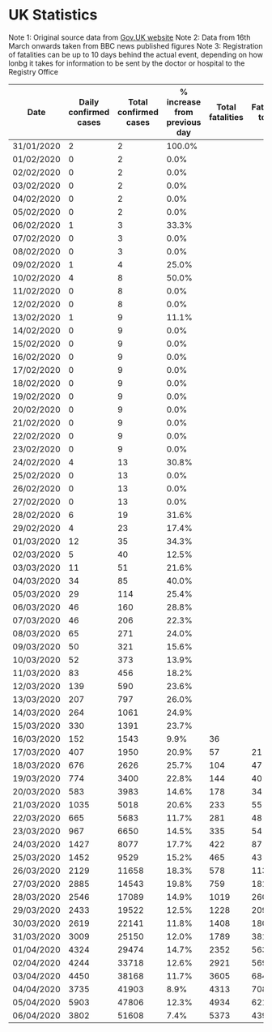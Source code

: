 # UK Statistics

Note 1: Original source data from [Gov.UK website](https://www.gov.uk/government/publications/covid-19-track-coronavirus-cases)
Note 2: Data from 16th March onwards taken from BBC news published figures
Note 3: Registration of fatalities can be up to 10 days behind the actual event, depending on how lonbg it takes for information to be sent by the doctor or hospital to the Registry Office


| Date       | Daily confirmed cases | Total confirmed cases | % increase from previous day | Total fatalities | Fatalities today | % fatalities today |
|------------|-----------------------|-----------------------|------------------------------|------------------|------------------|--------------------|
| 31/01/2020 | 2                     | 2                     | 100.0%                       |                  |                  |                    |
| 01/02/2020 | 0                     | 2                     | 0.0%                         |                  |                  |                    |
| 02/02/2020 | 0                     | 2                     | 0.0%                         |                  |                  |                    |
| 03/02/2020 | 0                     | 2                     | 0.0%                         |                  |                  |                    |
| 04/02/2020 | 0                     | 2                     | 0.0%                         |                  |                  |                    |
| 05/02/2020 | 0                     | 2                     | 0.0%                         |                  |                  |                    |
| 06/02/2020 | 1                     | 3                     | 33.3%                        |                  |                  |                    |
| 07/02/2020 | 0                     | 3                     | 0.0%                         |                  |                  |                    |
| 08/02/2020 | 0                     | 3                     | 0.0%                         |                  |                  |                    |
| 09/02/2020 | 1                     | 4                     | 25.0%                        |                  |                  |                    |
| 10/02/2020 | 4                     | 8                     | 50.0%                        |                  |                  |                    |
| 11/02/2020 | 0                     | 8                     | 0.0%                         |                  |                  |                    |
| 12/02/2020 | 0                     | 8                     | 0.0%                         |                  |                  |                    |
| 13/02/2020 | 1                     | 9                     | 11.1%                        |                  |                  |                    |
| 14/02/2020 | 0                     | 9                     | 0.0%                         |                  |                  |                    |
| 15/02/2020 | 0                     | 9                     | 0.0%                         |                  |                  |                    |
| 16/02/2020 | 0                     | 9                     | 0.0%                         |                  |                  |                    |
| 17/02/2020 | 0                     | 9                     | 0.0%                         |                  |                  |                    |
| 18/02/2020 | 0                     | 9                     | 0.0%                         |                  |                  |                    |
| 19/02/2020 | 0                     | 9                     | 0.0%                         |                  |                  |                    |
| 20/02/2020 | 0                     | 9                     | 0.0%                         |                  |                  |                    |
| 21/02/2020 | 0                     | 9                     | 0.0%                         |                  |                  |                    |
| 22/02/2020 | 0                     | 9                     | 0.0%                         |                  |                  |                    |
| 23/02/2020 | 0                     | 9                     | 0.0%                         |                  |                  |                    |
| 24/02/2020 | 4                     | 13                    | 30.8%                        |                  |                  |                    |
| 25/02/2020 | 0                     | 13                    | 0.0%                         |                  |                  |                    |
| 26/02/2020 | 0                     | 13                    | 0.0%                         |                  |                  |                    |
| 27/02/2020 | 0                     | 13                    | 0.0%                         |                  |                  |                    |
| 28/02/2020 | 6                     | 19                    | 31.6%                        |                  |                  |                    |
| 29/02/2020 | 4                     | 23                    | 17.4%                        |                  |                  |                    |
| 01/03/2020 | 12                    | 35                    | 34.3%                        |                  |                  |                    |
| 02/03/2020 | 5                     | 40                    | 12.5%                        |                  |                  |                    |
| 03/03/2020 | 11                    | 51                    | 21.6%                        |                  |                  |                    |
| 04/03/2020 | 34                    | 85                    | 40.0%                        |                  |                  |                    |
| 05/03/2020 | 29                    | 114                   | 25.4%                        |                  |                  |                    |
| 06/03/2020 | 46                    | 160                   | 28.8%                        |                  |                  |                    |
| 07/03/2020 | 46                    | 206                   | 22.3%                        |                  |                  |                    |
| 08/03/2020 | 65                    | 271                   | 24.0%                        |                  |                  |                    |
| 09/03/2020 | 50                    | 321                   | 15.6%                        |                  |                  |                    |
| 10/03/2020 | 52                    | 373                   | 13.9%                        |                  |                  |                    |
| 11/03/2020 | 83                    | 456                   | 18.2%                        |                  |                  |                    |
| 12/03/2020 | 139                   | 590                   | 23.6%                        |                  |                  |                    |
| 13/03/2020 | 207                   | 797                   | 26.0%                        |                  |                  |                    |
| 14/03/2020 | 264                   | 1061                  | 24.9%                        |                  |                  |                    |
| 15/03/2020 | 330                   | 1391                  | 23.7%                        |                  |                  |                    |
| 16/03/2020 | 152                   | 1543                  | 9.9%                         | 36               |                  |                    |
| 17/03/2020 | 407                   | 1950                  | 20.9%                        | 57               | 21               | 2.9%               |
| 18/03/2020 | 676                   | 2626                  | 25.7%                        | 104              | 47               | 4.0%               |
| 19/03/2020 | 774                   | 3400                  | 22.8%                        | 144              | 40               | 4.2%               |
| 20/03/2020 | 583                   | 3983                  | 14.6%                        | 178              | 34               | 4.5%               |
| 21/03/2020 | 1035                  | 5018                  | 20.6%                        | 233              | 55               | 4.6%               |
| 22/03/2020 | 665                   | 5683                  | 11.7%                        | 281              | 48               | 4.9%               |
| 23/03/2020 | 967                   | 6650                  | 14.5%                        | 335              | 54               | 5.0%               |
| 24/03/2020 | 1427                  | 8077                  | 17.7%                        | 422              | 87               | 5.2%               |
| 25/03/2020 | 1452                  | 9529                  | 15.2%                        | 465              | 43               | 4.9%               |
| 26/03/2020 | 2129                  | 11658                 | 18.3%                        | 578              | 113              | 5.0%               |
| 27/03/2020 | 2885                  | 14543                 | 19.8%                        | 759              | 181              | 5.2%               |
| 28/03/2020 | 2546                  | 17089                 | 14.9%                        | 1019             | 260              | 6.0%               |
| 29/03/2020 | 2433                  | 19522                 | 12.5%                        | 1228             | 209              | 6.3%               |
| 30/03/2020 | 2619                  | 22141                 | 11.8%                        | 1408             | 180              | 6.4%               |
| 31/03/2020 | 3009                  | 25150                 | 12.0%                        | 1789             | 381              | 7.1%               |
| 01/04/2020 | 4324                  | 29474                 | 14.7%                        | 2352             | 563              | 8.0%               |
| 02/04/2020 | 4244                  | 33718                 | 12.6%                        | 2921             | 569              | 8.7%               |
| 03/04/2020 | 4450                  | 38168                 | 11.7%                        | 3605             | 684              | 9.4%               |
| 04/04/2020 | 3735                  | 41903                 | 8.9%                         | 4313             | 708              | 10.3%              |
| 05/04/2020 | 5903                  | 47806                 | 12.3%                        | 4934             | 621              | 10.3%              |
| 06/04/2020 | 3802                  | 51608                 | 7.4%                         | 5373             | 439              | 10.4%              |
